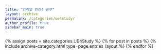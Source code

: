 ```yaml
---
title: "언리얼 엔진4 공부"
layout: archive
permalink: /categories/ue4study/
author_profile: true
sidebar_main: true
---
```



{% assign posts = site.categories.UE4Study %}
{% for post in posts %} {% include archive-category.html type=page.entries_layout %} {% endfor %}
